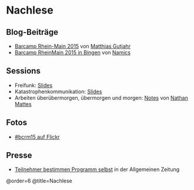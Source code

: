 # Nachlese

## Blog-Beiträge

 * [Barcamp Rhein-Main 2015](http://blog.sperrobjekt.de/content/1000478-Barcamp-Rhein-Main-2015.html) von [Matthias Gutjahr](https://twitter.com/mattsches)
 * [Barcamp RheinMain 2015 in Bingen](https://about.namics.com/2015/11/barcamp-rheinmain-2015-in-bingen.html) von [Namics](https://twitter.com/namics)
 
## Sessions

 * Freifunk: [Slides](http://talks.sperrobjekt.de/bcrm15_freifunk/)
 * Katastrophenkommunikation: [Slides](http://www.junaimnetz.de/wp-content/uploads/2015/11/Katastrophen.pdf)
 * Arbeiten überübermorgen, übermorgen und morgen: [Notes](https://bullenscheisse.de/2015/arbeiten-ueberuebermorgen-uebermorgen-und-morgen/) von [Nathan Mattes](https://twitter.com/zeitschlag)

## Fotos

 * [#bcrm15 auf Flickr](https://www.flickr.com/search/?sort=date-posted-desc&text=%23bcrm15)

## Presse

* [Teilnehmer bestimmen Programm selbst](http://www.allgemeine-zeitung.de/lokales/bingen/bingen/teilnehmer-bestimmen-programm-selbst_16402533.htm) in der Allgemeinen Zeitung

@order=6
@title=Nachlese

